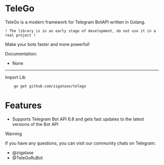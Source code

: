 # TeleGo

TeleGo is a modern framework for Telegram BotAPI written in Golang.

    ! The library is in an early stage of development, do not use it in a real project !

Make your bots faster and more powerful!

Documentation:
-   None


---
Import Lib

        go get github.com/zigatase/telego

# Features
- Supports Telegram Bot API 6.8 and gets fast updates to the latest versions of the Bot API


Warning

If you have any questions, you can visit our community chats on Telegram:
-   @zigatase
-   @TeleGoRuBot